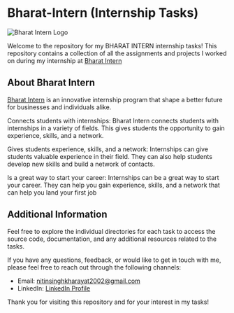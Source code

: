 # Bharat-Intern (Internship Tasks)


![Bharat Intern Logo](https://bharatintern.live/b/icons/logoNoBg.png)

Welcome to the repository for my BHARAT INTERN internship tasks! This repository contains a collection of all the assignments and projects I worked on during my internship at [Bharat Intern](https://bharatintern.live/)

## About Bharat Intern

[Bharat Intern](https://bharatintern.live/) is an innovative internship program that shape a better future for businesses and individuals alike.

Connects students with internships: Bharat Intern connects students with internships in a variety of fields. This gives students the opportunity to gain experience, skills, and a network.

Gives students experience, skills, and a network: Internships can give students valuable experience in their field. They can also help students develop new skills and build a network of contacts.

Is a great way to start your career: Internships can be a great way to start your career. They can help you gain experience, skills, and a network that can help you land your first job

## Additional Information

Feel free to explore the individual directories for each task to access the source code, documentation, and any additional resources related to the tasks.

If you have any questions, feedback, or would like to get in touch with me, please feel free to reach out through the following channels:

- Email: nitinsinghkharayat2002@gmail.com
- LinkedIn: [LinkedIn Profile](https://www.linkedin.com/in/nitin-singh-866536286)

Thank you for visiting this repository and for your interest in my tasks!
